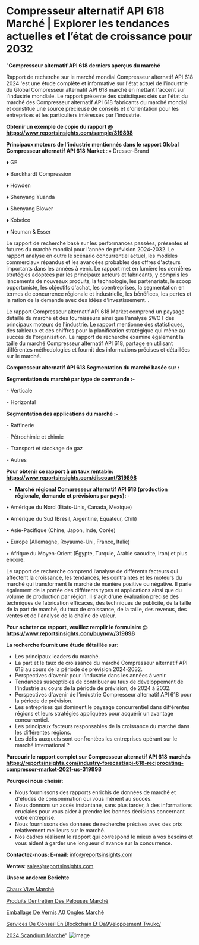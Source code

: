 # Compresseur alternatif API 618 Marché | Explorer les tendances actuelles et l’état de croissance pour 2032

"<strong>Compresseur alternatif API 618 derniers aperçus du marché</strong>

Rapport de recherche sur le marché mondial Compresseur alternatif API 618 2024 'est une étude complète et informative sur l'état actuel de l'industrie du Global Compresseur alternatif API 618 marché en mettant l'accent sur l'industrie mondiale. Le rapport présente des statistiques clés sur l'état du marché des Compresseur alternatif API 618 fabricants du marché mondial et constitue une source précieuse de conseils et d'orientation pour les entreprises et les particuliers intéressés par l'industrie.

<strong>Obtenir un exemple de copie du rapport @ <a href=https://www.reportsinsights.com/sample/319898>https://www.reportsinsights.com/sample/319898</a></strong>

<strong>Principaux moteurs de l'industrie mentionnés dans le rapport Global Compresseur alternatif API 618 Market</strong> :
♦ Dresser-Brand

♦ GE

♦ Burckhardt Compression

♦ Howden

♦ Shenyang Yuanda

♦ Shenyang Blower

♦ Kobelco

♦ Neuman & Esser

Le rapport de recherche basé sur les performances passées, présentes et futures du marché mondial pour l'année de prévision 2024-2032. Le rapport analyse en outre le scénario concurrentiel actuel, les modèles commerciaux répandus et les avancées probables des offres d'acteurs importants dans les années à venir. Le rapport met en lumière les dernières stratégies adoptées par les principaux acteurs et fabricants, y compris les lancements de nouveaux produits, la technologie, les partenariats, le scoop opportuniste, les objectifs d'achat, les coentreprises, la segmentation en termes de concurrence régionale et industrielle, les bénéfices, les pertes et la ration de la demande avec des idées d'investissement. .

Le rapport Compresseur alternatif API 618 Market comprend un paysage détaillé du marché et des fournisseurs ainsi que l'analyse SWOT des principaux moteurs de l'industrie. Le rapport mentionne des statistiques, des tableaux et des chiffres pour la planification stratégique qui mène au succès de l'organisation. Le rapport de recherche examine également la taille du marché Compresseur alternatif API 618, partage en utilisant différentes méthodologies et fournit des informations précises et détaillées sur le marché.

<strong>Compresseur alternatif API 618 Segmentation du marché basée sur :</strong>

<strong>Segmentation du marché par type de commande :-</strong>

⁃ Verticale

⁃ Horizontal

<strong>Segmentation des applications du marché :-</strong>

⁃ Raffinerie

⁃ Pétrochimie et chimie

⁃ Transport et stockage de gaz

⁃ Autres

<strong>Pour obtenir ce rapport à un taux rentable: <a href=https://www.reportsinsights.com/discount/319898>https://www.reportsinsights.com/discount/319898</a></strong>
<ul>
  <li><strong>Marché régional Compresseur alternatif API 618 (production régionale, demande et prévisions par pays): -</strong></li>
</ul>
• Amérique du Nord (États-Unis, Canada, Mexique)

• Amérique du Sud (Brésil, Argentine, Equateur, Chili)

• Asie-Pacifique (Chine, Japon, Inde, Corée)

• Europe (Allemagne, Royaume-Uni, France, Italie)

• Afrique du Moyen-Orient (Égypte, Turquie, Arabie saoudite, Iran) et plus encore.

Le rapport de recherche comprend l’analyse de différents facteurs qui affectent la croissance, les tendances, les contraintes et les moteurs du marché qui transforment le marché de manière positive ou négative. Il parle également de la portée des différents types et applications ainsi que du volume de production par région. Il s'agit d'une évaluation précise des techniques de fabrication efficaces, des techniques de publicité, de la taille de la part de marché, du taux de croissance, de la taille, des revenus, des ventes et de l'analyse de la chaîne de valeur.

<strong>Pour acheter ce rapport, veuillez remplir le formulaire @   <a href=https://www.reportsinsights.com/buynow/319898>https://www.reportsinsights.com/buynow/319898</a></strong>

<strong>La recherche fournit une étude détaillée sur:</strong>
<ul>
  <li>Les principaux leaders du marché.</li>
  <li>La part et le taux de croissance du marché Compresseur alternatif API 618 au cours de la période de prévision 2024-2032.</li>
  <li>Perspectives d'avenir pour l'industrie dans les années à venir.</li>
  <li>Tendances susceptibles de contribuer au taux de développement de l'industrie au cours de la période de prévision, de 2024 à 2032.</li>
  <li>Perspectives d'avenir de l'industrie Compresseur alternatif API 618 pour la période de prévision.</li>
  <li>Les entreprises qui dominent le paysage concurrentiel dans différentes régions et leurs stratégies appliquées pour acquérir un avantage concurrentiel.</li>
  <li>Les principaux facteurs responsables de la croissance du marché dans les différentes régions.</li>
  <li>Les défis auxquels sont confrontées les entreprises opérant sur le marché international ?</li>
</ul>

<strong>Parcourir le rapport complet sur Compresseur alternatif API 618 marchés <a href=https://reportsinsights.com/industry-forecast/api-618-reciprocating-compressor-market-2021-us-319898>https://reportsinsights.com/industry-forecast/api-618-reciprocating-compressor-market-2021-us-319898</a></strong>

<strong>Pourquoi nous choisir:</strong>
<ul>
  <li>Nous fournissons des rapports enrichis de données de marché et d'études de consommation qui vous mènent au succès.</li>
  <li>Nous donnons un accès instantané, sans plus tarder, à des informations cruciales pour vous aider à prendre les bonnes décisions concernant votre entreprise.</li>
  <li>Nous fournissons des données de recherche précises avec des prix relativement meilleurs sur le marché.</li>
  <li>Nos cadres réalisent le rapport qui correspond le mieux à vos besoins et vous aident à garder une longueur d'avance sur la concurrence.</li>
</ul>
<strong>Contactez-nous:
</strong><strong>E-mail:</strong> <a href=mailto:info@reportsinsights.com>info@reportsinsights.com</a>

<strong>Ventes</strong>: <a href=mailto:sales@reportsinsights.com>sales@reportsinsights.com</a>

<strong>Unsere anderen Berichte</strong>

<a href=https://www.linkedin.com/pulse/chaux-vive-march%C3%A9-2024-2032-part-croissance-analyse-nyqec/>Chaux Vive Marché</a>

<a href=https://www.linkedin.com/pulse/produits-dentretien-des-pelouses-march%C3%A9-2024-lamgc/>Produits Dentretien Des Pelouses Marché</a>

<a href=https://www.linkedin.com/pulse/emballage-de-vernis-%25C3%25A0-ongles-march%25C3%25A9-taille-part-perspectives>Emballage De Vernis A0 Ongles Marché</a>

<a href=https://www.linkedin.com/pulse/services-de-conseil-en-blockchain-et-d%C3%A9veloppement-twukc/>Services De Conseil En Blockchain Et Da9Veloppement Twukc/</a>

<a href=https://www.linkedin.com/pulse/2024-scandium-march%C3%A9-segmentation-tendances-qictc/>2024 Scandium Marché</a>"
![image](https://github.com/daminid12/RImarket/assets/158430485/a53f8279-73a4-430d-948e-99ddbc9f5b6b)
